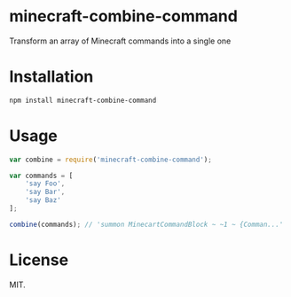 minecraft-combine-command
===

Transform an array of Minecraft commands into a single one

Installation
===

```bash
npm install minecraft-combine-command
```

Usage
===

```js
var combine = require('minecraft-combine-command');

var commands = [
    'say Foo',
    'say Bar',
    'say Baz'
];

combine(commands); // 'summon MinecartCommandBlock ~ ~1 ~ {Comman...'

```

License
===

MIT.
